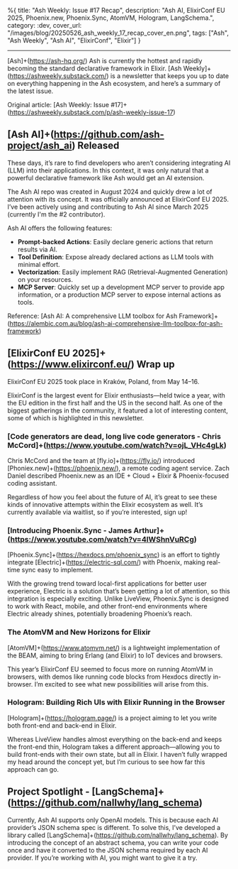 %{
title: "Ash Weekly: Issue #17 Recap",
description: "Ash AI, ElixirConf EU 2025, Phoenix.new, Phoenix.Sync, AtomVM, Hologram, LangSchema.",
category: :dev,
cover_url: "/images/blog/20250526_ash_weekly_17_recap_cover_en.png",
tags: ["Ash", "Ash Weekly", "Ash AI", "ElixirConf", "Elixir"]
}

---

[Ash]+(https://ash-hq.org/) Ash is currently the hottest and rapidly becoming the standard declarative framework in Elixir. [Ash Weekly]+(https://ashweekly.substack.com/) is a newsletter that keeps you up to date on everything happening in the Ash ecosystem, and here’s a summary of the latest issue.

Original article: [Ash Weekly: Issue #17]+(https://ashweekly.substack.com/p/ash-weekly-issue-17)

## [Ash AI]+(https://github.com/ash-project/ash_ai) Released

These days, it’s rare to find developers who aren’t considering integrating AI (LLM) into their applications. In this context, it was only natural that a powerful declarative framework like Ash would get an AI extension.

The Ash AI repo was created in August 2024 and quickly drew a lot of attention with its concept. It was officially announced at ElixirConf EU 2025. I’ve been actively using and contributing to Ash AI since March 2025 (currently I'm the #2 contributor).

Ash AI offers the following features:
- **Prompt-backed Actions**: Easily declare generic actions that return results via AI.
- **Tool Definition**: Expose already declared actions as LLM tools with minimal effort.
- **Vectorization**: Easily implement RAG (Retrieval-Augmented Generation) on your resources.
- **MCP Server**: Quickly set up a development MCP server to provide app information, or a production MCP server to expose internal actions as tools.

Reference: [Ash AI: A comprehensive LLM toolbox for Ash Framework]+(https://alembic.com.au/blog/ash-ai-comprehensive-llm-toolbox-for-ash-framework)

## [ElixirConf EU 2025]+(https://www.elixirconf.eu/) Wrap up

ElixirConf EU 2025 took place in Kraków, Poland, from May 14–16.

ElixirConf is the largest event for Elixir enthusiasts—held twice a year, with the EU edition in the first half and the US in the second half. As one of the biggest gatherings in the community, it featured a lot of interesting content, some of which is highlighted in this newsletter.

### [Code generators are dead, long live code generators - Chris McCord]+(https://www.youtube.com/watch?v=ojL_VHc4gLk)

Chris McCord and the team at [fly.io]+(https://fly.io/) introduced [Phoniex.new]+(https://phoenix.new/), a remote coding agent service.
Zach Daniel described Phoenix.new as an IDE + Cloud + Elixir & Phoenix-focused coding assistant.

Regardless of how you feel about the future of AI, it’s great to see these kinds of innovative attempts within the Elixir ecosystem as well. It’s currently available via waitlist, so if you’re interested, sign up!

### [Introducing Phoenix.Sync - James Arthur]+(https://www.youtube.com/watch?v=4IWShnVuRCg)

[Phoenix.Sync]+(https://hexdocs.pm/phoenix_sync) is an effort to tightly integrate [Electric]+(https://electric-sql.com/) with Phoenix, making real-time sync easy to implement.

With the growing trend toward local-first applications for better user experience, Electric is a solution that’s been getting a lot of attention, so this integration is especially exciting.
Unlike LiveView, Phoenix.Sync is designed to work with React, mobile, and other front-end environments where Electric already shines, potentially broadening Phoenix’s reach.

### The AtomVM and New Horizons for Elixir

[AtomVM]+(https://www.atomvm.net/) is a lightweight implementation of the BEAM, aiming to bring Erlang (and Elixir) to IoT devices and browsers.

This year’s ElixirConf EU seemed to focus more on running AtomVM in browsers, with demos like running code blocks from Hexdocs directly in-browser. I’m excited to see what new possibilities will arise from this.

### Hologram: Building Rich UIs with Elixir Running in the Browser

[Hologram]+(https://hologram.page/) is a project aiming to let you write both front-end and back-end in Elixir.

Whereas LiveView handles almost everything on the back-end and keeps the front-end thin, Hologram takes a different approach—allowing you to build front-ends with their own state, but all in Elixir. I haven’t fully wrapped my head around the concept yet, but I’m curious to see how far this approach can go.

## Project Spotlight - [LangSchema]+(https://github.com/nallwhy/lang_schema)

Currently, Ash AI supports only OpenAI models. This is because each AI provider’s JSON schema spec is different. To solve this, I’ve developed a library called [LangSchema]+(https://github.com/nallwhy/lang_schema).
By introducing the concept of an abstract schema, you can write your code once and have it converted to the JSON schema required by each AI provider.
If you’re working with AI, you might want to give it a try.
